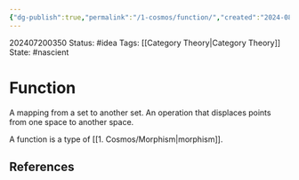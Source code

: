 ```yaml
---
{"dg-publish":true,"permalink":"/1-cosmos/function/","created":"2024-08-31T23:47:14.798-04:00","updated":"2024-07-20T03:50:50.662-04:00"}
---
```


202407200350
Status: #idea
Tags: [[Category Theory\|Category Theory]]
State: #nascient
# Function

A mapping from a set to another set. An operation that displaces points from one space to another space.

A function is a type of [[1. Cosmos/Morphism\|morphism]].

## References

